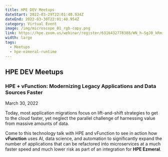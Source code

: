 ```yaml
---
title: HPE DEV Meetups
dateStart: 2022-03-29T22:01:40.934Z
dateEnd: 2022-03-30T22:01:40.954Z
category: Virtual Event
image: /img/microscope_01_rgb-copy.png
link: https://hpe.zoom.us/webinar/register/6316432778388/WN_h-SgJ0_kRmiUIm-A3GEPiA
width: large
tags:
  - Meetups
  - hpe-ezmeral-runtime
---
```

## HPE DEV Meetups

### HPE + vFunction: Modernizing Legacy Applications and Data Sources Faster

March 30, 2022

Today, most application migrations focus on lift-and-shift strategies to get to the cloud faster, yet neglect the parallel challenge of harnessing value from massive amounts of data.


Come to this technology talk with HPE and vFunction to see in action how **vFunction** uses AI, data science, and automation to significantly expand the number of applications that can be refactored into microservices at a much faster speed and much lower risk as part of an integration for **HPE Ezmeral**.